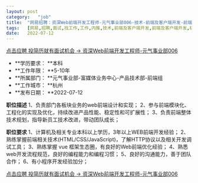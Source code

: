 ```yaml
---
layout:	post
category:	"job"
title:	"网易招聘：资深Web前端开发工程师-元气事业部006-技术-前端及客户端开发-前端及客户端开发-杭州本科5-10年"
tags:	[网易,招聘,面试,找工作,工作,内推,技术,前端及客户端开发,前端及客户端开发,杭州,本科,5-10年]
date:	2022-07-12
---
```


[点击应聘 投简历就有面试机会 -> 资深Web前端开发工程师-元气事业部006](http://mobile.bole.netease.com/bole/boleDetail?id=41520&employeeId=346f03c3cda5f04c&key=all)



- **学历要求： **本科
- **工作年限： **5-10年
- **所属部门： **元气事业部-富媒体业务中心-产品技术部-前端组
- **工作城市： **杭州
- **发布日期： **2022-07-12



**职位描述**
1、负责部门各板块业务的web前端设计和实现；
2、参与前端模块化、工程化的实现及优化，持续改进产品性能、稳定性和可扩展性；
3、负责前端整体技术规划，指导新员工技术改进，带动团队成长；



**职位要求**
1、计算机及相关专业本科以上学历，3年以上WEB前端开发经验；
2、熟练掌握前端相关技术(HTML/CSS/JavaScript)，了解HTTP协议以及相关开发调试工具；
3、熟练掌握 vue 框架生态圈，有良好的Web前端优化经验；
4、熟悉web开发流程规范，良好的编程能力和编程习惯；
5、良好的沟通能力，善于团队合作；
6、有小程序开发经验加分；



[点击应聘 投简历就有面试机会 -> 资深Web前端开发工程师-元气事业部006](http://mobile.bole.netease.com/bole/boleDetail?id=41520&employeeId=346f03c3cda5f04c&key=all)